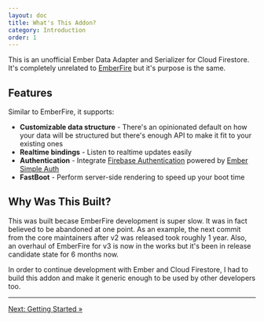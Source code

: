 ```yaml
---
layout: doc
title: What's This Addon?
category: Introduction
order: 1
---
```


This is an unofficial Ember Data Adapter and Serializer for Cloud Firestore. It's completely unrelated to [EmberFire](https://github.com/firebase/emberfire) but it's purpose is the same.

## Features

Similar to EmberFire, it supports:

- **Customizable data structure** - There's an opinionated default on how your data will be structured but there's enough API to make it fit to your existing ones
- **Realtime bindings** - Listen to realtime updates easily
- **Authentication** - Integrate [Firebase Authentication](https://firebase.google.com/products/auth/) powered by [Ember Simple Auth](https://github.com/simplabs/ember-simple-auth)
- **FastBoot** - Perform server-side rendering to speed up your boot time

## Why Was This Built?

This was built becase EmberFire development is super slow. It was in fact believed to be abandoned at one point. As an example, the next commit from the core maintainers after v2 was released took roughly 1 year. Also, an overhaul of EmberFire for v3 is now in the works but it's been in release candidate state for 6 months now.

In order to continue development with Ember and Cloud Firestore, I had to build this addon and make it generic enough to be used by other developers too.

---

[Next: Getting Started »](getting-started)
